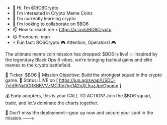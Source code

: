 - 👋 Hi, I’m @BO6Crypto
- 👀 I’m interested in Crypto Meme Coins
- 🌱 I’m currently learning crypto
- 💞️ I’m looking to collaborate on $BO6
- 📫 How to reach me x https://x.com/BO6Crypto
- 😄 Pronouns: man
- ⚡ Fun fact: BO6Crypto
🎮 Attention, Operators! 🎮

The ultimate meme coin mission has dropped: $BO6 is live! 💥
Inspired by the legendary Black Ops 6 vibes, we’re bringing tactical gains and elite memes to the crypto battlefield.

🔹 Ticker: $BO6
🔹 Mission Objective: Build the strongest squad in the crypto game.
🔹 Status: LIVE on [ https://jup.ag/swap/USDC-7yhf9jNxftCRXBKVVzMC3tn7igr142nXL5uzJpeGpump
].

💰 Early adopters, this is your CALL TO ACTION!
Join the $BO6 squad, trade, and let’s dominate the charts together.

🚀 Don’t miss the deployment—gear up now and secure your spot in the mission.--->
